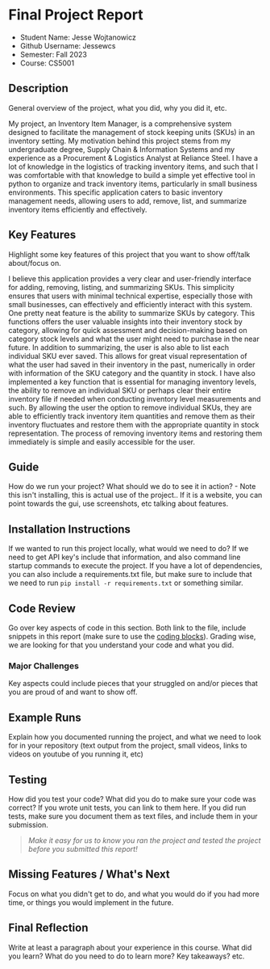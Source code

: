 # Final Project Report

* Student Name: Jesse Wojtanowicz
* Github Username: Jessewcs
* Semester: Fall 2023
* Course: CS5001



## Description 
General overview of the project, what you did, why you did it, etc.

My project, an Inventory Item Manager, is a comprehensive system designed to facilitate the management of stock keeping units (SKUs) in an inventory setting. My motivation behind this project stems from my undergraduate degree, Supply Chain & Information Systems  and my experience as a Procurement & Logistics Analyst at Reliance Steel. I have a lot of knowledge in the logistics of tracking inventory items, and such that I was comfortable with that knowledge to build a simple yet effective tool in python to organize and track inventory items, particularly in small business environments. This specific application caters to basic inventory management needs, allowing users to add, remove, list, and summarize inventory items efficiently and effectively.

## Key Features
Highlight some key features of this project that you want to show off/talk about/focus on. 

I believe this application provides a very clear and user-friendly interface for adding, removing, listing, and summarizing SKUs. This simplicity ensures that users with minimal technical expertise, especially those with small businesses, can effectively and efficiently interact with this system. One pretty neat feature is the ability to summarize SKUs by category. This functions offers the user valuable insights into their inventory stock by category, allowing for quick assessment and decision-making based on category stock levels and what the user might need to purchase in the near future. In addition to summarizing, the user is also able to list each individual SKU ever saved. This allows for great visual representation of what the user had saved in their inventory in the past, numerically in order with information of the SKU category and the quantity in stock. I have also implemented a key function that is essential for managing inventory levels, the ability to remove an individual SKU or perhaps clear their entire inventory file if needed when conducting inventory level measurements and such. By allowing the user the option to remove individual SKUs, they are able to efficiently track inventory item quantities and remove them as their inventory fluctuates and restore them with the appropriate quantity in stock representation. The process of removing inventory items and restoring them immediately is simple and easily accessible for the user.

## Guide
How do we run your project? What should we do to see it in action? - Note this isn't installing, this is actual use of the project.. If it is a website, you can point towards the gui, use screenshots, etc talking about features. 


## Installation Instructions
If we wanted to run this project locally, what would we need to do?  If we need to get API key's include that information, and also command line startup commands to execute the project. If you have a lot of dependencies, you can also include a requirements.txt file, but make sure to include that we need to run `pip install -r requirements.txt` or something similar.

## Code Review
Go over key aspects of code in this section. Both link to the file, include snippets in this report (make sure to use the [coding blocks](https://github.com/adam-p/markdown-here/wiki/Markdown-Cheatsheet#code)).  Grading wise, we are looking for that you understand your code and what you did. 

### Major Challenges
Key aspects could include pieces that your struggled on and/or pieces that you are proud of and want to show off.


## Example Runs
Explain how you documented running the project, and what we need to look for in your repository (text output from the project, small videos, links to videos on youtube of you running it, etc)

## Testing
How did you test your code? What did you do to make sure your code was correct? If you wrote unit tests, you can link to them here. If you did run tests, make sure you document them as text files, and include them in your submission. 

> _Make it easy for us to know you *ran the project* and *tested the project* before you submitted this report!_


## Missing Features / What's Next
Focus on what you didn't get to do, and what you would do if you had more time, or things you would implement in the future. 

## Final Reflection
Write at least a paragraph about your experience in this course. What did you learn? What do you need to do to learn more? Key takeaways? etc.